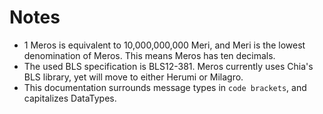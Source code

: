 # Notes

- 1 Meros is equivalent to 10,000,000,000 Meri, and Meri is the lowest denomination of Meros. This means Meros has ten decimals.
- The used BLS specification is BLS12-381. Meros currently uses Chia's BLS library, yet will move to either Herumi or Milagro.
- This documentation surrounds message types in `code brackets`, and capitalizes DataTypes.
